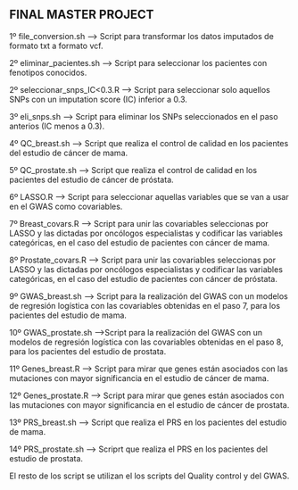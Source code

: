 ## FINAL MASTER PROJECT


1º file_conversion.sh --> Script para transformar los datos imputados de formato txt a formato vcf.

2º eliminar_pacientes.sh --> Script para seleccionar los pacientes con fenotipos conocidos.

2º seleccionar_snps_IC<0.3.R --> Script para seleccionar solo aquellos SNPs con un imputation score (IC) inferior a 0.3.

3º eli_snps.sh --> Script para eliminar los SNPs seleccionados en el paso anterios (IC menos a 0.3).

4º QC_breast.sh --> Script que realiza el control de calidad en los pacientes del estudio de cáncer de mama.

5º QC_prostate.sh --> Script que realiza el control de calidad en los pacientes del estudio de cáncer de próstata.

6º LASSO.R --> Script para seleccionar aquellas variables que se van a usar en el GWAS como covariables.

7º Breast_covars.R --> Script para unir las covariables seleccionas por LASSO y las dictadas por oncólogos especialistas y codificar las variables categóricas, en el caso del estudio de pacientes con cáncer de mama.

8º Prostate_covars.R --> Script para unir las covariables seleccionas por LASSO y las dictadas por oncólogos especialistas y codificar las variables categóricas, en el caso del estudio de pacientes con cáncer de próstata.

9º GWAS_breast.sh --> Script para la realización del GWAS con un modelos de regresión logística con las covariables obtenidas en el paso 7, para los pacientes del estudio de mama.

10º GWAS_prostate.sh -->Script para la realización del GWAS con un modelos de regresión logística con las covariables obtenidas en el paso 8, para los pacientes del estudio de prostata.

11º Genes_breast.R --> Script para mirar que genes están asociados con las mutaciones con mayor significancia en el estudio de cáncer de mama.

12º Genes_prostate.R --> Script para mirar que genes están asociados con las mutaciones con mayor significancia en el estudio de cáncer de prostata.

13º PRS_breast.sh --> Script que realiza el PRS en los pacientes del estudio de mama.

14º PRS_prostate.sh --> Scriprt que realiza el PRS en los pacientes del estudio de prostata.

El resto de los script se utilizan el los scripts del Quality control y del GWAS.
